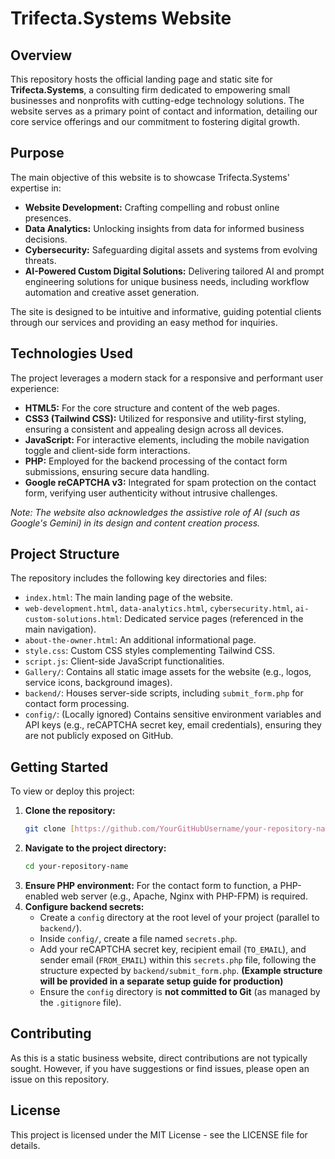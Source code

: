# Trifecta.Systems Website

## Overview

This repository hosts the official landing page and static site for **Trifecta.Systems**, a consulting firm dedicated to empowering small businesses and nonprofits with cutting-edge technology solutions. The website serves as a primary point of contact and information, detailing our core service offerings and our commitment to fostering digital growth.

## Purpose

The main objective of this website is to showcase Trifecta.Systems' expertise in:
* **Website Development:** Crafting compelling and robust online presences.
* **Data Analytics:** Unlocking insights from data for informed business decisions.
* **Cybersecurity:** Safeguarding digital assets and systems from evolving threats.
* **AI-Powered Custom Digital Solutions:** Delivering tailored AI and prompt engineering solutions for unique business needs, including workflow automation and creative asset generation.

The site is designed to be intuitive and informative, guiding potential clients through our services and providing an easy method for inquiries.

## Technologies Used

The project leverages a modern stack for a responsive and performant user experience:

* **HTML5:** For the core structure and content of the web pages.
* **CSS3 (Tailwind CSS):** Utilized for responsive and utility-first styling, ensuring a consistent and appealing design across all devices.
* **JavaScript:** For interactive elements, including the mobile navigation toggle and client-side form interactions.
* **PHP:** Employed for the backend processing of the contact form submissions, ensuring secure data handling.
* **Google reCAPTCHA v3:** Integrated for spam protection on the contact form, verifying user authenticity without intrusive challenges.

*Note: The website also acknowledges the assistive role of AI (such as Google's Gemini) in its design and content creation process.*

## Project Structure

The repository includes the following key directories and files:

* `index.html`: The main landing page of the website.
* `web-development.html`, `data-analytics.html`, `cybersecurity.html`, `ai-custom-solutions.html`: Dedicated service pages (referenced in the main navigation).
* `about-the-owner.html`: An additional informational page.
* `style.css`: Custom CSS styles complementing Tailwind CSS.
* `script.js`: Client-side JavaScript functionalities.
* `Gallery/`: Contains all static image assets for the website (e.g., logos, service icons, background images).
* `backend/`: Houses server-side scripts, including `submit_form.php` for contact form processing.
* `config/`: (Locally ignored) Contains sensitive environment variables and API keys (e.g., reCAPTCHA secret key, email credentials), ensuring they are not publicly exposed on GitHub.

## Getting Started

To view or deploy this project:

1.  **Clone the repository:**
    ```bash
    git clone [https://github.com/YourGitHubUsername/your-repository-name.git](https://github.com/YourGitHubUsername/your-repository-name.git)
    ```
2.  **Navigate to the project directory:**
    ```bash
    cd your-repository-name
    ```
3.  **Ensure PHP environment:** For the contact form to function, a PHP-enabled web server (e.g., Apache, Nginx with PHP-FPM) is required.
4.  **Configure backend secrets:**
    * Create a `config` directory at the root level of your project (parallel to `backend/`).
    * Inside `config/`, create a file named `secrets.php`.
    * Add your reCAPTCHA secret key, recipient email (`TO_EMAIL`), and sender email (`FROM_EMAIL`) within this `secrets.php` file, following the structure expected by `backend/submit_form.php`. **(Example structure will be provided in a separate setup guide for production)**
    * Ensure the `config` directory is **not committed to Git** (as managed by the `.gitignore` file).

## Contributing

As this is a static business website, direct contributions are not typically sought. However, if you have suggestions or find issues, please open an issue on this repository.

## License

This project is licensed under the MIT License - see the LICENSE file for details.
